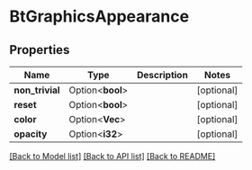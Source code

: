 # BtGraphicsAppearance

## Properties

Name | Type | Description | Notes
------------ | ------------- | ------------- | -------------
**non_trivial** | Option<**bool**> |  | [optional]
**reset** | Option<**bool**> |  | [optional]
**color** | Option<**Vec<String>**> |  | [optional]
**opacity** | Option<**i32**> |  | [optional]

[[Back to Model list]](../README.md#documentation-for-models) [[Back to API list]](../README.md#documentation-for-api-endpoints) [[Back to README]](../README.md)


